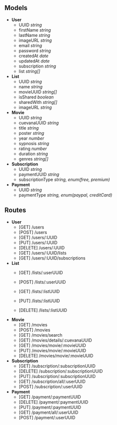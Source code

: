 ## Models
- **User**
    - UUID *string*
    - firstName *string*
    - lastName *string*
    - imageURL *string*
    - email *string*
    - password *string*
    - createdAt *date*
    - updatedAt *date*
    - subscription *string*
    - list *string[]*
- **List**
    - UUID *string*
    - name *string*
    - movieUUID *string[]*
    - isShared *boolean*
    - sharedWith *string[]*
    - imageURL *string*
- **Movie**
    - UUID *string*
    - cuevanaUUID *string*
    - title *string*
    - poster *string*
    - year *number*
    - sypnosis *string*
    - rating *number*
    - duration *string*
    - genres *string[]*
- **Subscription**
    - UUID *string*
    - paymentUUID *string*
    - subscriptionType *string, enum(free, premium)*
- **Payment**
    - UUID *string*
    - paymentType *string, enum(paypal, creditCard)*
## Routes
- **User**
    - [GET] /users
    - [POST] /users
    - [GET] /users/:UUID
    - [PUT] /users/:UUID
    - [DELETE] /users/:UUID
    - [GET] /users/:UUID/lists
    - [GET] /users/:UUID/subscriptions
- **List**
    - [GET] /lists/:userUUID
    - [POST] /lists/:userUUID
    
    - [GET] /lists/:listUUID
    - [PUT] /lists/:listUUID
    - [DELETE] /lists/:listUUID
- **Movie**
    - [GET] /movies
    - [POST] /movies
    - [GET] /movies/search
    - [GET] /movies/details/:cuevanaUUID
    - [GET] /movies/movie/:movieUUID
    - [PUT] /movies/movie/:movieUUID
    - [DELETE] /movies/movie/:movieUUID
- **Subscription**
    - [GET] /subscription/:subscriptionUUID
    - [DELETE] /subscription/:subscriptionUUID
    - [PUT] /subscription/:subscriptionUUID
    - [GET] /subscription/all/:userUUID
    - [POST] /subscription/:userUUID
- **Payment**
    - [GET] /payment/:paymentUUID
    - [DELETE] /payment/:paymentUUID
    - [PUT] /payment/:paymentUUID
    - [GET] /payment/all/:userUUID
    - [POST] /payment/:userUUID